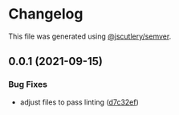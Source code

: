 # Changelog

This file was generated using [@jscutlery/semver](https://github.com/jscutlery/semver).

## 0.0.1 (2021-09-15)


### Bug Fixes

* adjust files to pass linting ([d7c32ef](https://github.com/platyplus/platydev/commit/d7c32ef7596a207a78fab24f3f67604447286c3a))
